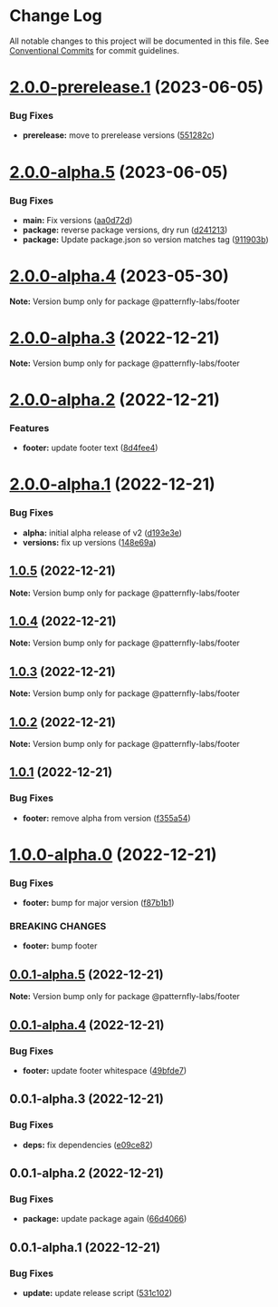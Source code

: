 # Change Log

All notable changes to this project will be documented in this file.
See [Conventional Commits](https://conventionalcommits.org) for commit guidelines.

# [2.0.0-prerelease.1](https://github.com/patternfly-labs/pf-react-release-playground/compare/@patternfly-labs/footer@2.0.0-alpha.5...@patternfly-labs/footer@2.0.0-prerelease.1) (2023-06-05)


### Bug Fixes

* **prerelease:** move to prerelease versions ([551282c](https://github.com/patternfly-labs/pf-react-release-playground/commit/551282c1dc371c2e956eb9576f20dd34f8f78edb))





# [2.0.0-alpha.5](https://github.com/patternfly-labs/pf-react-release-playground/compare/@patternfly-labs/footer@2.0.0-alpha.4...@patternfly-labs/footer@2.0.0-alpha.5) (2023-06-05)


### Bug Fixes

* **main:** Fix versions ([aa0d72d](https://github.com/patternfly-labs/pf-react-release-playground/commit/aa0d72d7720b16264049d825a37db7a2c126c9ad))
* **package:** reverse package versions, dry run ([d241213](https://github.com/patternfly-labs/pf-react-release-playground/commit/d24121316a8c196fe6191e26f8a7e9b93f3f3e48))
* **package:** Update package.json so version matches tag ([911903b](https://github.com/patternfly-labs/pf-react-release-playground/commit/911903b87041a8f3f3670b2da428e8194ba5ae22))





# [2.0.0-alpha.4](https://github.com/patternfly-labs/pf-react-release-playground/compare/@patternfly-labs/footer@2.0.0-alpha.3...@patternfly-labs/footer@2.0.0-alpha.4) (2023-05-30)

**Note:** Version bump only for package @patternfly-labs/footer





# [2.0.0-alpha.3](https://github.com/patternfly-labs/pf-react-release-playground/compare/@patternfly-labs/footer@2.0.0-alpha.2...@patternfly-labs/footer@2.0.0-alpha.3) (2022-12-21)

**Note:** Version bump only for package @patternfly-labs/footer





# [2.0.0-alpha.2](https://github.com/patternfly-labs/pf-react-release-playground/compare/@patternfly-labs/footer@2.0.0-alpha.1...@patternfly-labs/footer@2.0.0-alpha.2) (2022-12-21)


### Features

* **footer:** update footer text ([8d4fee4](https://github.com/patternfly-labs/pf-react-release-playground/commit/8d4fee454a51829df1734f4b431c56842deef857))





# [2.0.0-alpha.1](https://github.com/patternfly-labs/pf-react-release-playground/compare/@patternfly-labs/footer@1.0.5...@patternfly-labs/footer@2.0.0-alpha.1) (2022-12-21)


### Bug Fixes

* **alpha:** initial alpha release of v2 ([d193e3e](https://github.com/patternfly-labs/pf-react-release-playground/commit/d193e3eb5a4e83c62b9d35f8e65741fa4fcd09e8))
* **versions:** fix up versions ([148e69a](https://github.com/patternfly-labs/pf-react-release-playground/commit/148e69ab7cb93f75f6f94e1319aa120d0aada05d))





## [1.0.5](https://github.com/patternfly-labs/pf-react-release-playground/compare/@patternfly-labs/footer@1.0.4...@patternfly-labs/footer@1.0.5) (2022-12-21)

**Note:** Version bump only for package @patternfly-labs/footer





## [1.0.4](https://github.com/patternfly-labs/pf-react-release-playground/compare/@patternfly-labs/footer@1.0.3...@patternfly-labs/footer@1.0.4) (2022-12-21)

**Note:** Version bump only for package @patternfly-labs/footer





## [1.0.3](https://github.com/patternfly-labs/pf-react-release-playground/compare/@patternfly-labs/footer@1.0.2...@patternfly-labs/footer@1.0.3) (2022-12-21)

**Note:** Version bump only for package @patternfly-labs/footer





## [1.0.2](https://github.com/patternfly-labs/pf-react-release-playground/compare/@patternfly-labs/footer@1.0.1...@patternfly-labs/footer@1.0.2) (2022-12-21)

**Note:** Version bump only for package @patternfly-labs/footer





## [1.0.1](https://github.com/patternfly-labs/pf-react-release-playground/compare/@patternfly-labs/footer@1.0.0-alpha.0...@patternfly-labs/footer@1.0.1) (2022-12-21)


### Bug Fixes

* **footer:** remove alpha from version ([f355a54](https://github.com/patternfly-labs/pf-react-release-playground/commit/f355a54bf1b88840552d6a9ebc0523ee34a8eed3))





# [1.0.0-alpha.0](https://github.com/patternfly-labs/pf-react-release-playground/compare/@patternfly-labs/footer@0.0.1-alpha.5...@patternfly-labs/footer@1.0.0-alpha.0) (2022-12-21)


### Bug Fixes

* **footer:** bump for major version ([f87b1b1](https://github.com/patternfly-labs/pf-react-release-playground/commit/f87b1b1f56f9e36a7d2c7fa3bfe1e3269e17fd9e))


### BREAKING CHANGES

* **footer:** bump footer





## [0.0.1-alpha.5](https://github.com/patternfly-labs/pf-react-release-playground/compare/@patternfly-labs/footer@0.0.1-alpha.4...@patternfly-labs/footer@0.0.1-alpha.5) (2022-12-21)

**Note:** Version bump only for package @patternfly-labs/footer





## [0.0.1-alpha.4](https://github.com/patternfly-labs/pf-react-release-playground/compare/@patternfly-labs/footer@0.0.1-alpha.3...@patternfly-labs/footer@0.0.1-alpha.4) (2022-12-21)


### Bug Fixes

* **footer:** update footer whitespace ([49bfde7](https://github.com/patternfly-labs/pf-react-release-playground/commit/49bfde77b00cd048433213c13f0cae5bb3af76dd))





## 0.0.1-alpha.3 (2022-12-21)


### Bug Fixes

* **deps:** fix dependencies ([e09ce82](https://github.com/patternfly-labs/pf-react-release-playground/commit/e09ce8228ebe2249ffc914b76139b08c4a3299c0))





## 0.0.1-alpha.2 (2022-12-21)

### Bug Fixes

- **package:** update package again ([66d4066](https://github.com/patternfly-labs/pf-react-release-playground/commit/66d406647adad6b937c28c27a6cad6a4def43bd5))

## 0.0.1-alpha.1 (2022-12-21)

### Bug Fixes

- **update:** update release script ([531c102](https://github.com/patternfly-labs/pf-react-release-playground/commit/531c10274582145dd724ac31ca292391c691fc8d))
